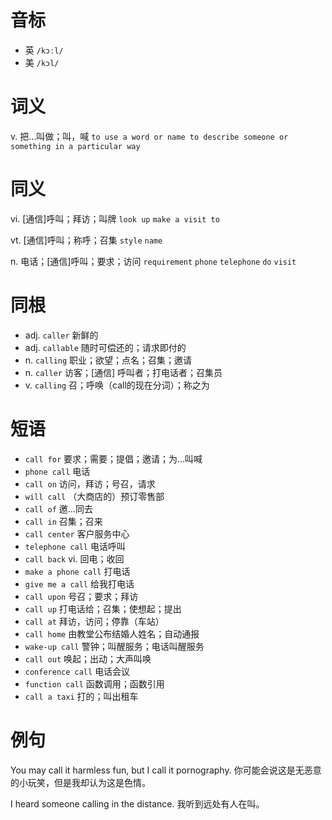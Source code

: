 # 音标

- 英 `/kɔːl/`
- 美 `/kɔl/`

# 词义

v. 把…叫做；叫，喊
`to use a word or name to describe someone or something in a particular way`

# 同义

vi. [通信]呼叫；拜访；叫牌
`look up` `make a visit to`

vt. [通信]呼叫；称呼；召集
`style` `name`

n. 电话；[通信]呼叫；要求；访问
`requirement` `phone` `telephone` `do` `visit`

# 同根

- adj. `caller` 新鲜的
- adj. `callable` 随时可偿还的；请求即付的
- n. `calling` 职业；欲望；点名；召集；邀请
- n. `caller` 访客；[通信] 呼叫者；打电话者；召集员
- v. `calling` 召；呼唤（call的现在分词）；称之为

# 短语

- `call for` 要求；需要；提倡；邀请；为…叫喊
- `phone call` 电话
- `call on` 访问，拜访；号召，请求
- `will call` （大商店的）预订零售部
- `call of` 邀…同去
- `call in` 召集；召来
- `call center` 客户服务中心
- `telephone call` 电话呼叫
- `call back` vi. 回电；收回
- `make a phone call` 打电话
- `give me a call` 给我打电话
- `call upon` 号召；要求；拜访
- `call up` 打电话给；召集；使想起；提出
- `call at` 拜访，访问；停靠（车站）
- `call home` 由教堂公布结婚人姓名；自动通报
- `wake-up call` 警钟；叫醒服务；电话叫醒服务
- `call out` 唤起；出动；大声叫唤
- `conference call` 电话会议
- `function call` 函数调用；函数引用
- `call a taxi` 打的；叫出租车

# 例句

You may call it harmless fun, but I call it pornography.
你可能会说这是无恶意的小玩笑，但是我却认为这是色情。

I heard someone calling in the distance.
我听到远处有人在叫。


